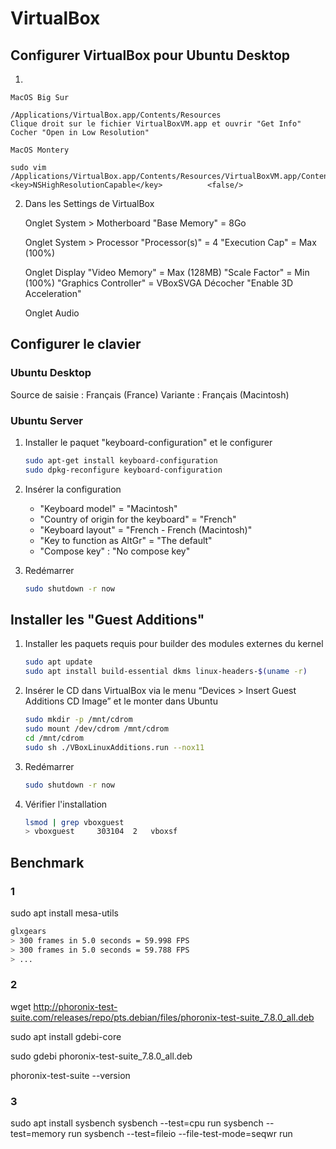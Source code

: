 # VirtualBox

## Configurer VirtualBox pour Ubuntu Desktop

1.

    MacOS Big Sur

    /Applications/VirtualBox.app/Contents/Resources
    Clique droit sur le fichier VirtualBoxVM.app et ouvrir "Get Info"
    Cocher "Open in Low Resolution"

    MacOS Montery

    sudo vim /Applications/VirtualBox.app/Contents/Resources/VirtualBoxVM.app/Contents/Info.plist
    <key>NSHighResolutionCapable</key>          <false/>


2. Dans les Settings de VirtualBox

    Onglet System > Motherboard
        "Base Memory" = 8Go

    Onglet System > Processor
        "Processor(s)" = 4
        "Execution Cap" = Max (100%)

    Onglet Display
        "Video Memory" = Max (128MB)
        "Scale Factor" = Min (100%)
        "Graphics Controller" = VBoxSVGA
        Décocher "Enable 3D Acceleration"

    Onglet Audio

## Configurer le clavier

### Ubuntu Desktop

Source de saisie : Français (France)
Variante : Français (Macintosh)

### Ubuntu Server

1. Installer le paquet "keyboard-configuration" et le configurer

    ```bash
    sudo apt-get install keyboard-configuration
    sudo dpkg-reconfigure keyboard-configuration
    ```

2. Insérer la configuration

    * "Keyboard model" = "Macintosh"
    * "Country of origin for the keyboard" = "French"
    * "Keyboard layout" = "French - French (Macintosh)"
    * "Key to function as AltGr" = "The default"
    * "Compose key" : "No compose key"

3. Redémarrer

    ```bash
    sudo shutdown -r now
    ```

## Installer les "Guest Additions"

1. Installer les paquets requis pour builder des modules externes du kernel

    ```bash
    sudo apt update
    sudo apt install build-essential dkms linux-headers-$(uname -r)
    ```

2. Insérer le CD dans VirtualBox via le menu “Devices > Insert Guest Additions CD Image” et le monter dans Ubuntu

    ```bash
    sudo mkdir -p /mnt/cdrom
    sudo mount /dev/cdrom /mnt/cdrom
    cd /mnt/cdrom
    sudo sh ./VBoxLinuxAdditions.run --nox11
    ```

3. Redémarrer

    ```bash
    sudo shutdown -r now
    ```

4. Vérifier l'installation

    ```bash
    lsmod | grep vboxguest
    > vboxguest     303104  2   vboxsf
    ```

## Benchmark

### 1

sudo apt install mesa-utils

```bash
glxgears
> 300 frames in 5.0 seconds = 59.998 FPS
> 300 frames in 5.0 seconds = 59.788 FPS
> ...
```


### 2


wget http://phoronix-test-suite.com/releases/repo/pts.debian/files/phoronix-test-suite_7.8.0_all.deb

sudo apt install gdebi-core


sudo gdebi phoronix-test-suite_7.8.0_all.deb

phoronix-test-suite --version


### 3

sudo apt install sysbench
sysbench --test=cpu run
sysbench --test=memory run
sysbench --test=fileio --file-test-mode=seqwr run
